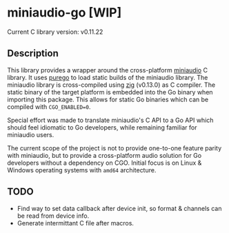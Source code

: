 # miniaudio-go [WIP]

Current C library version: v0.11.22

## Description

This library provides a wrapper around the cross-platform [miniaudio](https://github.com/mackron/miniaudio) C library.
It uses [purego](https://github.com/ebitengine/purego) to load static builds of the miniaudio library.
The miniaudio library is cross-compiled using [zig](https://ziglang.org) (v0.13.0) as C compiler.
The static binary of the target platform is embedded into the Go binary when importing this package.
This allows for static Go binaries which can be compiled with `CGO_ENABLED=0`.

Special effort was made to translate miniaudio's C API to a Go API which should feel idiomatic to Go developers, while remaining familiar for miniaudio users.

The current scope of the project is not to provide one-to-one feature parity with miniaudio, but to provide a cross-platform audio solution for Go developers without a dependency on CGO.
Initial focus is on Linux & Windows operating systems with `amd64` architecture.

## TODO

- Find way to set data callback after device init, so format & channels can be read from device info.
- Generate intermittant C file after macros.
